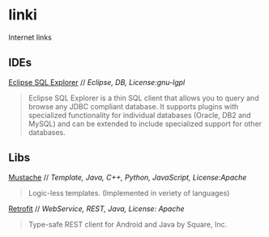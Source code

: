 # linki
Internet links

## IDEs

[Eclipse SQL Explorer](http://eclipsesql.sourceforge.net/) // *Eclipse, DB, License:gnu-lgpl*
> Eclipse SQL Explorer is a thin SQL client that allows you to query and browse any JDBC compliant database. It supports plugins with specialized functionality for individual databases (Oracle, DB2 and MySQL) and can be extended to include specialized support for other databases.


## Libs

[Mustache](http://mustache.github.io/) // *Template, Java, C++, Python, JavaScript, License:Apache*
> Logic-less templates. (Implemented in veriety of languages)

[Retrofit](http://square.github.io/retrofit/) // *WebService, REST, Java, License: Apache*
> Type-safe REST client for Android and Java by Square, Inc.
